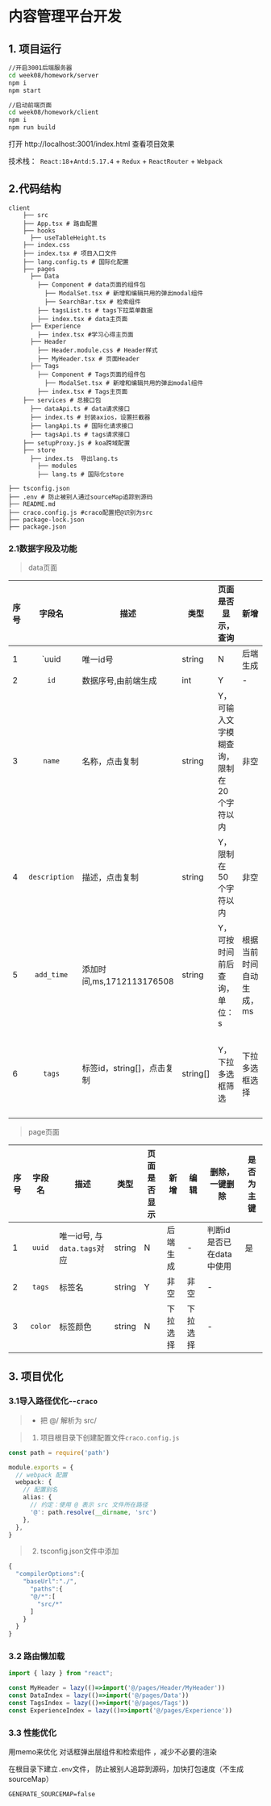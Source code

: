 # 内容管理平台开发

## 1. 项目运行

``` bash
//开启3001后端服务器
cd week08/homework/server
npm i
npm start

//启动前端页面
cd week08/homework/client
npm i
npm run build
```

打开 http://localhost:3001/index.html 查看项目效果

技术栈：` React:18`+`Antd:5.17.4` + `Redux` + `ReactRouter` + `Webpack`



## 2.代码结构

```path
client
	├── src
    ├── App.tsx # 路由配置
    ├── hooks
      ├── useTableHeight.ts
    ├── index.css
    ├── index.tsx # 项目入口文件
    ├── lang.config.ts # 国际化配置
    ├── pages
      ├── Data 
        ├── Component # data页面的组件包
          ├── ModalSet.tsx # 新增和编辑共用的弹出modal组件
          ├── SearchBar.tsx # 检索组件
        ├── tagsList.ts # tags下拉菜单数据
        ├── index.tsx # data主页面
      ├── Experience
        ├── index.tsx #学习心得主页面
      ├── Header
        ├── Header.module.css # Header样式
        ├── MyHeader.tsx # 页面Header
      ├── Tags
        ├── Component # Tags页面的组件包
          ├── ModalSet.tsx # 新增和编辑共用的弹出modal组件
        ├── index.tsx # Tags主页面
    ├── services # 总接口包
      ├── dataApi.ts # data请求接口
      ├── index.ts # 封装axios，设置拦截器
      ├── langApi.ts # 国际化请求接口
      ├── tagsApi.ts # tags请求接口
    ├── setupProxy.js # koa跨域配置
    ├── store
      ├── index.ts	导出lang.ts
    	├── modules
        ├── lang.ts # 国际化store

├── tsconfig.json 
├── .env # 防止被别人通过sourceMap追踪到源码 
├── README.md 
├── craco.config.js #craco配置把@识别为src
├── package-lock.json
├── package.json
```

### 2.1数据字段及功能

> data页面

| 序号 |    字段名     | 描述                       | 类型     | 页面是否显示，查询                        | 新增                     | 编辑           | 是否为主键 |
| ---- | :-----------: | -------------------------- | -------- | ----------------------------------------- | ------------------------ | -------------- | ---------- |
| 1    |     `uuid     | 唯一id号                   | string   | N                                         | 后端生成                 | -              | 是         |
| 2    |     `id`      | 数据序号,由前端生成        | int      | Y                                         | -                        | -              |            |
| 3    |    `name`     | 名称，点击复制             | string   | Y，可输入文字模糊查询，限制在20个字符以内 | 非空                     | 非空           |            |
| 4    | `description` | 描述，点击复制             | string   | Y，限制在50个字符以内                     | 非空                     | 非空           |            |
| 5    |  `add_time`   | 添加时间,ms,1712113176508  | string   | Y，可按时间前后查询，单位：s              | 根据当前时间自动生成，ms | -              |            |
| 6    |    `tags`     | 标签id，string[]，点击复制 | string[] | Y，下拉多选框筛选                         | 下拉多选框选择           | 下拉多选框选择 |            |



> page页面

| 序号 | 字段名 | 描述                         | 类型   | 页面是否显示 | 新增     | 编辑     | 删除，一键删除           | 是否为主键 |
| ---- | :----: | ---------------------------- | ------ | ------------ | -------- | -------- | ------------------------ | ---------- |
| 1    | `uuid` | 唯一id号,  与`data.tags`对应 | string | N            | 后端生成 | -        | 判断id是否已在data中使用 | 是         |
| 2    | `tags` | 标签名                       | string | Y            | 非空     | 非空     | -                        |            |
| 3    | `color`  | 标签颜色                     | string | N            | 下拉选择 | 下拉选择 | -                        |            |

## 3. 项目优化

### 3.1导入路径优化--`craco`

> - 把 @/ 解析为 src/



> 1. 项目根目录下创建配置文件`craco.config.js`

```ts
const path = require('path')

module.exports = {
  // webpack 配置
  webpack: {
    // 配置别名
    alias: {
      // 约定：使用 @ 表示 src 文件所在路径
      '@': path.resolve(__dirname, 'src')
    },
  },
}
```

> 2. tsconfig.json文件中添加

```ts
{
  "compilerOptions":{
    "baseUrl":"./",
      "paths":{
      "@/*":[
        "src/*"
      ]
    }
  }
}
```



### 3.2 路由懒加载

```ts
import { lazy } from "react";

const MyHeader = lazy(()=>import('@/pages/Header/MyHeader'))
const DataIndex = lazy(()=>import('@/pages/Data'))
const TagsIndex = lazy(()=>import('@/pages/Tags'))
const ExperienceIndex = lazy(()=>import('@/pages/Experience'))
```

### 3.3 性能优化

用memo来优化 对话框弹出层组件和检索组件 ，减少不必要的渲染

在根目录下建立`.env`文件， 防止被别人追踪到源码，加快打包速度（不生成sourceMap）

```.
GENERATE_SOURCEMAP=false
```

